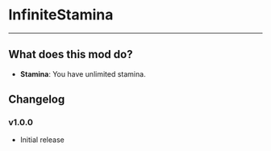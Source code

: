 # InfiniteStamina
___

## What does this mod do?
 - **Stamina**: You have unlimited stamina.


## Changelog
### v1.0.0
 - Initial release

